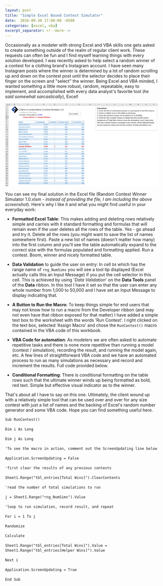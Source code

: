 ```yaml
---
layout: post
title: "Simple Excel Based Contest Simulator"
date:  2016-09-30 17:00:00 -0500
categories: [excel, vba]
excerpt_separator: <!--more-->
---
```


Occasionally as a modeler with strong Excel and VBA skills one gets asked to create something outside of the realm of regular client work. These requests can often be fun and I find myself learning things with every solution developed. I was recently asked to help select a random winner of a contest for a clothing brand's Instagram account. I have seen many Instagram posts where the winner is determined by a lot of random scrolling up and down on the contest post until the selector decides to place their finger on the screen and "select" the winner. Being Excel and VBA minded, I wanted something a little more robust, random, repeatable, easy to implement, and accomplished with every data analyst's favorite tool (_he said somewhat sarcastically_), Excel! 

<!--more-->

![](/img/2016-09-30-Excel-Contest-Simulator.png)

You can see my final solution in the Excel file (Random Contest Winner Simulator 1.0.xlsm - _instead of providing the file, I am including the above screenshot_). Here's why I like it and what you might find useful in your everyday work:

- **Formatted Excel Table**: This makes adding and deleting rows relatively simple and carries with it standard formatting and formulas that will remain even if the user deletes all the rows of the table. Yes - go ahead and try it. Delete all the rows (you might want to save the list of names somewhere first). Paste a new list of names (doesn't matter how many) into the first column and you'll see the table automatically expand to the correct size with the formulas populated and formatting applied. Run a contest. Boom, winner and nicely formatted table.

- **Data Validation** to guide the user on entry: In cell `D4` which has the range name of `rng_NumSims` you will see a tool tip displayed (Excel actually calls this an Input Message) if you put the cell selector in this cell. This is achieved by using '_Data Validation_' on the **Data Tools** panel of the **Data** ribbon. In this tool I have it set so that the user can enter any whole number from 1,000 to 50,000 and I have set an Input Message to display indicating that.

- **A Button to Run the Macro**: To keep things simple for end users that may not know how to run a macro from the Developer ribbon (and may not even have that ribbon exposed for that matter) I have added a simple text box to the worksheet with the words 'Run Contest'. I right clicked on the text box, selected 'Assign Macro' and chose the `RunContest()` macro contained in the VBA code of this workbook.

- **VBA Code for automation**: As modelers we are often asked to automate repetitive tasks and there is none more repetitive than running a model (contest / simulation), recording the result, and running the model again, etc. A few lines of straightforward VBA code and we have an automated process to run as many simulations as necessary and record and increment the results. Full code provided below.

- **Conditional Formatting**: There is conditional formatting on the table rows such that the ultimate winner winds up being formatted as bold, red text. Simple but effective visual indicator as to the winner. 

That's about all I have to say on this one. Ultimately, the client wound up with a relatively simple tool that can be used over and over for any size contest with just a list of names and the backing of Excel's random number generator and some VBA code. Hope you can find something useful here.

```
Sub RunContest()

Dim i As Long

Dim j As Long

'To see the macro in action, comment out the ScreenUpdating line below

Application.ScreenUpdating = False

'first clear the results of any previous contests

Sheet1.Range("tbl_entries[Total Wins]").ClearContents

'read the number of total simulations to run

j = Sheet1.Range("rng_NumSims").Value

'loop to run simulation, record result, and repeat

For i = 1 To j

Randomize

Calculate

Sheet1.Range("tbl_entries[Total Wins]").Value = Sheet1.Range("tbl_entries[Helper Wins]").Value

Next i

Application.ScreenUpdating = True

End Sub
```
